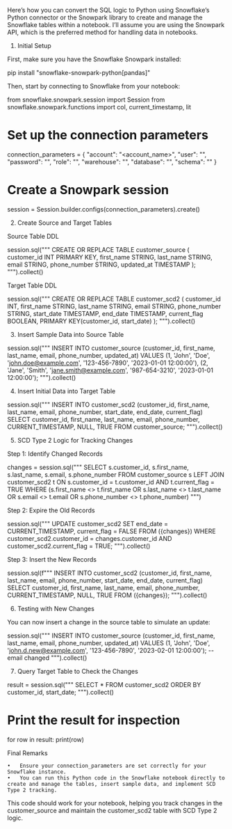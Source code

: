 Here’s how you can convert the SQL logic to Python using Snowflake’s Python connector or the Snowpark library to create and manage the Snowflake tables within a notebook. I’ll assume you are using the Snowpark API, which is the preferred method for handling data in notebooks.

1. Initial Setup

First, make sure you have the Snowflake Snowpark installed:

pip install "snowflake-snowpark-python[pandas]"

Then, start by connecting to Snowflake from your notebook:

from snowflake.snowpark.session import Session
from snowflake.snowpark.functions import col, current_timestamp, lit

# Set up the connection parameters
connection_parameters = {
    "account": "<account_name>",
    "user": "<username>",
    "password": "<password>",
    "role": "<role>",
    "warehouse": "<warehouse>",
    "database": "<database>",
    "schema": "<schema>"
}

# Create a Snowpark session
session = Session.builder.configs(connection_parameters).create()

2. Create Source and Target Tables

Source Table DDL

session.sql("""
    CREATE OR REPLACE TABLE customer_source (
        customer_id INT PRIMARY KEY,
        first_name STRING,
        last_name STRING,
        email STRING,
        phone_number STRING,
        updated_at TIMESTAMP
    );
""").collect()

Target Table DDL

session.sql("""
    CREATE OR REPLACE TABLE customer_scd2 (
        customer_id INT,
        first_name STRING,
        last_name STRING,
        email STRING,
        phone_number STRING,
        start_date TIMESTAMP,
        end_date TIMESTAMP,
        current_flag BOOLEAN,
        PRIMARY KEY(customer_id, start_date)
    );
""").collect()

3. Insert Sample Data into Source Table

session.sql("""
    INSERT INTO customer_source (customer_id, first_name, last_name, email, phone_number, updated_at) VALUES
    (1, 'John', 'Doe', 'john.doe@example.com', '123-456-7890', '2023-01-01 12:00:00'),
    (2, 'Jane', 'Smith', 'jane.smith@example.com', '987-654-3210', '2023-01-01 12:00:00');
""").collect()

4. Insert Initial Data into Target Table

session.sql("""
    INSERT INTO customer_scd2 (customer_id, first_name, last_name, email, phone_number, start_date, end_date, current_flag) 
    SELECT customer_id, first_name, last_name, email, phone_number, CURRENT_TIMESTAMP, NULL, TRUE 
    FROM customer_source;
""").collect()

5. SCD Type 2 Logic for Tracking Changes

Step 1: Identify Changed Records

changes = session.sql("""
    SELECT s.customer_id, s.first_name, s.last_name, s.email, s.phone_number
    FROM customer_source s
    LEFT JOIN customer_scd2 t
    ON s.customer_id = t.customer_id AND t.current_flag = TRUE
    WHERE (s.first_name <> t.first_name OR s.last_name <> t.last_name OR 
           s.email <> t.email OR s.phone_number <> t.phone_number)
""")

Step 2: Expire the Old Records

session.sql("""
    UPDATE customer_scd2
    SET end_date = CURRENT_TIMESTAMP, current_flag = FALSE
    FROM ({changes})
    WHERE customer_scd2.customer_id = changes.customer_id
    AND customer_scd2.current_flag = TRUE;
""").collect()

Step 3: Insert the New Records

session.sql(f"""
    INSERT INTO customer_scd2 (customer_id, first_name, last_name, email, phone_number, start_date, end_date, current_flag)
    SELECT customer_id, first_name, last_name, email, phone_number, CURRENT_TIMESTAMP, NULL, TRUE
    FROM ({changes});
""").collect()

6. Testing with New Changes

You can now insert a change in the source table to simulate an update:

session.sql("""
    INSERT INTO customer_source (customer_id, first_name, last_name, email, phone_number, updated_at) VALUES
    (1, 'John', 'Doe', 'john.d.new@example.com', '123-456-7890', '2023-02-01 12:00:00'); -- email changed
""").collect()

7. Query Target Table to Check the Changes

result = session.sql("""
    SELECT * FROM customer_scd2 ORDER BY customer_id, start_date;
""").collect()

# Print the result for inspection
for row in result:
    print(row)

Final Remarks

	•	Ensure your connection_parameters are set correctly for your Snowflake instance.
	•	You can run this Python code in the Snowflake notebook directly to create and manage the tables, insert sample data, and implement SCD Type 2 tracking.

This code should work for your notebook, helping you track changes in the customer_source and maintain the customer_scd2 table with SCD Type 2 logic.
